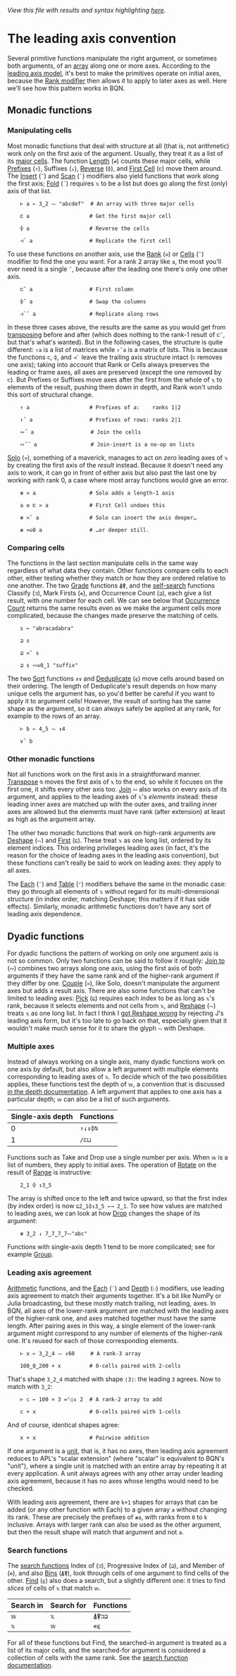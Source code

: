 *View this file with results and syntax highlighting [here](https://saltytine.github.io/BQN/doc/leading.html).*

# The leading axis convention

Several primitive functions manipulate the right argument, or sometimes both arguments, of an [array](array.md) along one or more axes. According to the [leading axis model](https://aplwiki.com/wiki/Leading_axis_theory), it's best to make the primitives operate on initial axes, because the [Rank modifier](rank.md) then allows it to apply to later axes as well. Here we'll see how this pattern works in BQN.

## Monadic functions

### Manipulating cells

Most monadic functions that deal with structure at all (that is, not arithmetic) work only on the first axis of the argument. Usually, they treat it as a list of its [major cells](array.md#cells). The function [Length](shape.md) (`≠`) counts these major cells, while [Prefixes](prefixes.md) (`↑`), Suffixes (`↓`), [Reverse](reverse.md) (`⌽`), and [First Cell](select.md#first-cell) (`⊏`) move them around. The [Insert](fold.md#insert) (`˝`) and [Scan](scan.md) (`` ` ``) modifiers also yield functions that work along the first axis; [Fold](fold.md) (`´`) requires `𝕩` to be a list but does go along the first (only) axis of that list.

        ⊢ a ← 3‿2 ⥊ "abcdef"  # An array with three major cells

        ⊏ a                   # Get the first major cell

        ⌽ a                   # Reverse the cells

        ⊣` a                  # Replicate the first cell

To use these functions on another axis, use the [Rank](rank.md#rank) (`⎉`) or [Cells](rank.md#cells) (`˘`) modifier to find the one you want. For a rank 2 array like `a`, the most you'll ever need is a single `˘`, because after the leading one there's only one other axis.

        ⊏˘ a                  # First column

        ⌽˘ a                  # Swap the columns

        ⊣`˘ a                 # Replicate along rows

In these three cases above, the results are the same as you would get from [transposing](transpose.md) before and after (which does nothing to the rank-1 result of `⊏˘`, but that's what's wanted). But in the following cases, the structure is quite different: `↑a` is a list of matrices while `↑˘a` is a matrix of lists. This is because the functions `⊏`, `⌽`, and `` ⊣` `` leave the trailing axis structure intact (`⊏` removes one axis); taking into account that Rank or Cells always preserves the leading or frame axes, all axes are preserved (except the one removed by `⊏`). But Prefixes or Suffixes move axes after the first from the whole of `𝕩` to elements of the result, pushing them down in depth, and Rank won't undo this sort of structural change.

        ↑ a                   # Prefixes of a:    ranks 1|2

        ↑˘ a                  # Prefixes of rows: ranks 2|1

        ∾˝ a                  # Join the cells

        ∾˝˘ a                 # Join-insert is a no-op on lists

[Solo](couple.md) (`≍`), something of a maverick, manages to act on *zero* leading axes of `𝕩` by creating the first axis of the *result* instead. Because it doesn't need any axis to work, it can go in front of either axis but also past the last one by working with rank 0, a case where most array functions would give an error.

        ≢ ≍ a                 # Solo adds a length-1 axis

        a ≡ ⊏ ≍ a             # First Cell undoes this

        ≢ ≍˘ a                # Solo can insert the axis deeper…

        ≢ ≍⎉0 a               # …or deeper still.

### Comparing cells

The functions in the last section manipulate cells in the same way regardless of what data they contain. Other functions compare cells to each other, either testing whether they match or how they are ordered relative to one another. The two [Grade](order.md#grade) functions `⍋⍒`, and the [self-search](selfcmp.md) functions Classify (`⊐`), Mark Firsts (`∊`), and Occurrence Count (`⊒`), each give a list result, with one number for each cell. We can see below that [Occurrence Count](selfcmp.md#occurrence-count) returns the same results even as we make the argument cells more complicated, because the changes made preserve the matching of cells.

        s ← "abracadabra"

        ⊒ s

        ⊒ ≍˘ s

        ⊒ s ∾⎉0‿1 "suffix"

The two [Sort](order.md#sort) functions `∧∨` and [Deduplicate](selfcmp.md#deduplicate) (`⍷`) move cells around based on their ordering. The length of Deduplicate's result depends on how many unique cells the argument has, so you'd better be careful if you want to apply it to argument cells! However, the result of sorting has the same shape as the argument, so it can always safely be applied at any rank, for example to the rows of an array.

        ⊢ b ← 4‿5 ⥊ ↕4

        ∨˘ b

### Other monadic functions

Not all functions work on the first axis in a straightforward manner. [Transpose](transpose.md) `⍉` moves the first axis of `𝕩` to the end, so while it focuses on the first one, it shifts every other axis too. [Join](join.md) `∾` also works on every axis of its argument, and applies to the leading axes of `𝕩`'s *elements* instead: these leading inner axes are matched up with the outer axes, and trailing inner axes are allowed but the elements must have rank (after extension) at least as high as the argument array.

The other two monadic functions that work on high-rank arguments are [Deshape](reshape.md#deshape) (`⥊`) and [First](pick.md#first) (`⊑`). These treat `𝕩` as one long list, ordered by its element indices. This ordering privileges leading axes (in fact, it's the reason for the choice of leading axes in the leading axis convention), but these functions can't really be said to work on leading axes: they apply to all axes.

The [Each](map.md) (`¨`) and [Table](map.md#table) (`⌜`) modifiers behave the same in the monadic case: they go through all elements of `𝕩` without regard for its multi-dimensional structure (in index order, matching Deshape; this matters if it has side effects). Similarly, monadic arithmetic functions don't have any sort of leading axis dependence.

## Dyadic functions

For dyadic functions the pattern of working on only one argument axis is not so common. Only two functions can be said to follow it roughly: [Join to](join.md) (`∾`) combines two arrays along one axis, using the first axis of both arguments if they have the same rank and of the higher-rank argument if they differ by one. [Couple](couple.md) (`≍`), like Solo, doesn't manipulate the argument axes but adds a result axis. There are also some functions that can't be limited to leading axes: [Pick](pick.md) (`⊑`) requires each index to be as long as `𝕩`'s rank, because it selects elements and not cells from `𝕩`, and [Reshape](reshape.md) (`⥊`) treats `𝕩` as one long list. In fact I think I [got Reshape wrong](../commentary/problems.md#deshape-and-reshape-cant-ignore-trailing-axes) by rejecting J's leading axis form, but it's too late to go back on that, especially given that it wouldn't make much sense for it to share the glyph `⥊` with Deshape.

### Multiple axes

Instead of always working on a single axis, many dyadic functions work on one axis by default, but also allow a left argument with multiple elements corresponding to leading axes of `𝕩`. To decide which of the two possibilities applies, these functions test the depth of `𝕨`, a convention that is discussed [in the depth documentation](depth.md#testing-depth-for-multiple-axis-primitives). A left argument that applies to one axis has a particular depth; `𝕨` can also be a list of such arguments.

| Single-axis depth | Functions
|-------------------|----------
| 0                 | `↑↓↕⌽⍉`
| 1                 | `/⊏⊔`

Functions such as Take and Drop use a single number per axis. When `𝕨` is a list of numbers, they apply to initial axes. The operation of [Rotate](reverse.md#rotate) on the result of [Range](range.md) is instructive:

        2‿1 ⌽ ↕3‿5

The array is shifted once to the left and twice upward, so that the first index (by index order) is now `⊑2‿1⌽↕3‿5 ←→ 2‿1`. To see how values are matched to leading axes, we can look at how [Drop](take.md) changes the shape of its argument:

        ≢ 3‿2 ↓ 7‿7‿7‿7⥊"abc"

Functions with single-axis depth 1 tend to be more complicated; see for example [Group](group.md#multidimensional-grouping).

### Leading axis agreement

[Arithmetic](arithmetic.md) functions, and the [Each](map.md#each) (`¨`) and [Depth](depth.md#the-depth-modifier) (`⚇`) modifiers, use leading axis agreement to match their arguments together. It's a bit like NumPy or Julia broadcasting, but these mostly match trailing, not leading, axes. In BQN, all axes of the lower-rank argument are matched with the leading axes of the higher-rank one, and axes matched together must have the same length. After pairing axes in this way, a single element of the lower-rank argument might correspond to any number of elements of the higher-rank one. It's reused for each of those corresponding elements.

        ⊢ x ← 3‿2‿4 ⥊ ↕60     # A rank-3 array

        100‿0‿200 + x         # 0-cells paired with 2-cells

That's shape `3‿2‿4` matched with shape `⟨3⟩`: the leading `3` agrees. Now to match with `3‿2`:

        ⊢ c ← 100 × 3 =⌜○↕ 2  # A rank-2 array to add

        c + x                 # 0-cells paired with 1-cells

And of course, identical shapes agree:

        x + x                 # Pairwise addition

If one argument is a [unit](enclose.md#whats-a-unit), that is, it has no axes, then leading axis agreement reduces to APL's "scalar extension" (where "scalar" is equivalent to BQN's "unit"), where a single unit is matched with an entire array by repeating it at every application. A unit always agrees with any other array under leading axis agreement, because it has no axes whose lengths would need to be checked.

With leading axis agreement, there are `k+1` shapes for arrays that can be added (or any other function with Each) to a given array `a` without changing its rank. These are precisely the prefixes of `≢a`, with ranks from `0` to `k` inclusive. Arrays with larger rank can also be used as the other argument, but then the result shape will match that argument and not `a`.

### Search functions

The [search functions](search.md) Index of (`⊐`), Progressive Index of (`⊒`), and Member of (`∊`), and also [Bins](order.md#bins) (`⍋⍒`), look through cells of one argument to find cells of the other. [Find](find.md) (`⍷`) also does a search, but a slightly different one: it tries to find *slices* of cells of `𝕩` that match `𝕨`.

| Search in | Search for | Functions
|-----------|------------|----------
| `𝕨`       | `𝕩`        | `⍋⍒⊐⊒`
| `𝕩`       | `𝕨`        | `∊⍷`

For all of these functions but Find, the searched-in argument is treated as a list of its major cells, and the searched-for argument is considered a collection of cells with the same rank. See the [search function documentation](search.md#higher-ranks).
